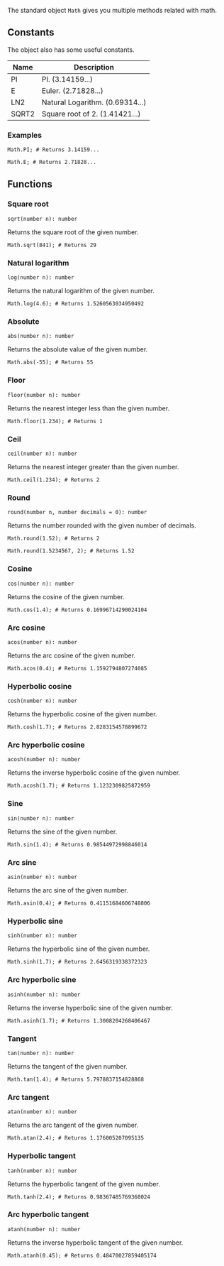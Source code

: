 The standard object `Math` gives you multiple methods related with math.

## Constants

The object also has some useful constants.

| Name   | Description                     |
|--------|---------------------------------|
| PI     | PI. (3.14159...)                |
| E      | Euler. (2.71828...)             |
| LN2    | Natural Logarithm. (0.69314...) |
| SQRT2  | Square root of 2. (1.41421...)  |

### Examples

```borealis
Math.PI; # Returns 3.14159...
```

```borealis
Math.E; # Returns 2.71828...
```

## Functions

### Square root

`sqrt(number n): number`

Returns the square root of the given number.

```borealis
Math.sqrt(841); # Returns 29
```

### Natural logarithm

`log(number n): number`

Returns the natural logarithm of the given number.

```borealis
Math.log(4.6); # Returns 1.5260563034950492
```

### Absolute

`abs(number n): number`

Returns the absolute value of the given number.

```borealis
Math.abs(-55); # Returns 55
```

### Floor

`floor(number n): number`

Returns the nearest integer less than the given number.

```borealis
Math.floor(1.234); # Returns 1
```

### Ceil

`ceil(number n): number`

Returns the nearest integer greater than the given number.

```borealis
Math.ceil(1.234); # Returns 2
```

### Round

`round(number n, number decimals = 0): number`

Returns the number rounded with the given number of decimals.

```borealis
Math.round(1.52); # Returns 2
```

```borealis
Math.round(1.5234567, 2); # Returns 1.52
```

### Cosine

`cos(number n): number`

Returns the cosine of the given number.

```borealis
Math.cos(1.4); # Returns 0.16996714290024104
```

### Arc cosine

`acos(number n): number`

Returns the arc cosine of the given number.

```borealis
Math.acos(0.4); # Returns 1.1592794807274085
```

### Hyperbolic cosine

`cosh(number n): number`

Returns the hyperbolic cosine of the given number.

```borealis
Math.cosh(1.7); # Returns 2.8283154578899672
```

### Arc hyperbolic cosine

`acosh(number n): number`

Returns the inverse hyperbolic cosine of the given number.

```borealis
Math.acosh(1.7); # Returns 1.1232309825872959
```

### Sine

`sin(number n): number`

Returns the sine of the given number.

```borealis
Math.sin(1.4); # Returns 0.98544972998846014
```

### Arc sine

`asin(number n): number`

Returns the arc sine of the given number.

```borealis
Math.asin(0.4); # Returns 0.41151684606748806
```

### Hyperbolic sine

`sinh(number n): number`

Returns the hyperbolic sine of the given number.

```borealis
Math.sinh(1.7); # Returns 2.6456319338372323
```

### Arc hyperbolic sine

`asinh(number n): number`

Returns the inverse hyperbolic sine of the given number.

```borealis
Math.asinh(1.7); # Returns 1.3008204268406467
```

### Tangent

`tan(number n): number`

Returns the tangent of the given number.

```borealis
Math.tan(1.4); # Returns 5.7978837154828868
```

### Arc tangent

`atan(number n): number`

Returns the arc tangent of the given number.

```borealis
Math.atan(2.4); # Returns 1.176005207095135
```

### Hyperbolic tangent

`tanh(number n): number`

Returns the hyperbolic tangent of the given number.

```borealis
Math.tanh(2.4); # Returns 0.98367485769368024
```

### Arc hyperbolic tangent

`atanh(number n): number`

Returns the inverse hyperbolic tangent of the given number.

```borealis
Math.atanh(0.45); # Returns 0.48470027859405174
```
